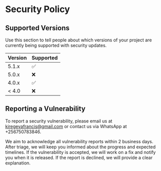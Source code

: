 # Security Policy

## Supported Versions

Use this section to tell people about which versions of your project are
currently being supported with security updates.

| Version | Supported          |
| ------- | ------------------ |
| 5.1.x   | :white_check_mark: |
| 5.0.x   | :x:                |
| 4.0.x   | :white_check_mark: |
| < 4.0   | :x:                |

## Reporting a Vulnerability

To report a security vulnerability, please email us at [kiregeyafrancis@gmail.com](mailto:kiregeyafrancis@gmail.com) or contact us via WhatsApp at +256750783846.

We aim to acknowledge all vulnerability reports within 2 business days. After triage, we will keep you informed about the progress and expected timelines. If the vulnerability is accepted, we will work on a fix and notify you when it is released. If the report is declined, we will provide a clear explanation.
